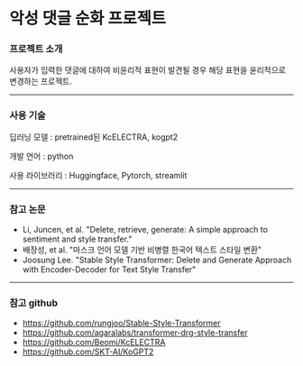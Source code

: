 # 악성 댓글 순화 프로젝트
### 프로젝트 소개
사용자가 입력한 댓글에 대하여 비윤리적 표현이 발견될 경우 해당 표현을 윤리적으로 변경하는 프로젝트.

---
### 사용 기술
딥러닝 모델 : pretrained된 KcELECTRA, kogpt2

개발 언어 : python

사용 라이브러리 : Huggingface, Pytorch, streamlit

---
### 참고 논문
*  Li, Juncen, et al. "Delete, retrieve, generate: A simple approach to sentiment and style transfer."
*  배장성, et al. "마스크 언어 모델 기반 비병렬 한국어 텍스트 스타일 변환"
*  Joosung Lee. "Stable Style Transformer: Delete and Generate Approach with Encoder-Decoder for Text Style Transfer"

---
### 참고 github
* https://github.com/rungjoo/Stable-Style-Transformer
* https://github.com/agaralabs/transformer-drg-style-transfer
* https://github.com/Beomi/KcELECTRA
* https://github.com/SKT-AI/KoGPT2
